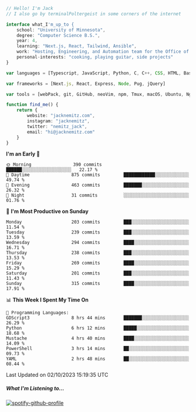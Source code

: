```typescript
// Hello! I'm Jack
// I also go by terminalPoltergeist in some corners of the internet

interface what_I'm_up_to {
    school: "University of Minnesota",
    degree: "Computer Science B.S.",
    year: 4,
    learning: "Next.js, React, Tailwind, Ansible",
    work: "Hosting, Engineering, and Automation team for the Office of Information Technology at UMN",
    personal-interests: "cooking, playing guitar, side projects"
}

var languages = [Typescript, JavaScript, Python, C, C++, CSS, HTML, Bash, VimScript]

var frameworks = [Next.js, React, Express, Node, Pug, jQuery]

var tools = [webPack, git, GitHub, neoVim, npm, Tmux, macOS, Ubuntu, Nginx, Ansible, Cloudflare, DigitalOcean]

function find_me() {
    return {
        website: "jacknemitz.com",
        instagram: "jacknemitz",
        twitter: "nemitz_jack",
        email: "hi@jacknemitz.com"
    }
}
```

<!--START_SECTION:waka-->
**I'm an Early 🐤** 

```text
🌞 Morning                390 commits         ██████░░░░░░░░░░░░░░░░░░░   22.17 % 
🌆 Daytime                875 commits         ████████████░░░░░░░░░░░░░   49.74 % 
🌃 Evening                463 commits         ███████░░░░░░░░░░░░░░░░░░   26.32 % 
🌙 Night                  31 commits          ░░░░░░░░░░░░░░░░░░░░░░░░░   01.76 % 
```
📅 **I'm Most Productive on Sunday** 

```text
Monday                   203 commits         ███░░░░░░░░░░░░░░░░░░░░░░   11.54 % 
Tuesday                  239 commits         ███░░░░░░░░░░░░░░░░░░░░░░   13.59 % 
Wednesday                294 commits         ████░░░░░░░░░░░░░░░░░░░░░   16.71 % 
Thursday                 238 commits         ███░░░░░░░░░░░░░░░░░░░░░░   13.53 % 
Friday                   269 commits         ████░░░░░░░░░░░░░░░░░░░░░   15.29 % 
Saturday                 201 commits         ███░░░░░░░░░░░░░░░░░░░░░░   11.43 % 
Sunday                   315 commits         ████░░░░░░░░░░░░░░░░░░░░░   17.91 % 
```


📊 **This Week I Spent My Time On** 

```text
💬 Programming Languages: 
GDScript3                8 hrs 44 mins       ███████░░░░░░░░░░░░░░░░░░   26.29 % 
Python                   6 hrs 12 mins       █████░░░░░░░░░░░░░░░░░░░░   18.68 % 
Mustache                 4 hrs 40 mins       ████░░░░░░░░░░░░░░░░░░░░░   14.09 % 
PowerShell               3 hrs 14 mins       ██░░░░░░░░░░░░░░░░░░░░░░░   09.73 % 
YAML                     2 hrs 48 mins       ██░░░░░░░░░░░░░░░░░░░░░░░   08.44 % 
```


 Last Updated on 02/10/2023 15:19:35 UTC
<!--END_SECTION:waka-->

##### What I'm Listening to...

[![spotify-github-profile](https://spotify-github-profile.vercel.app/api/view?uid=jack.nemitz&cover_image=true&show_offline=true&bar_color=53b14f&bar_color_cover=false&background_color=121212FF)](https://spotify-github-profile.vercel.app/api/view?uid=jack.nemitz&redirect=true)

